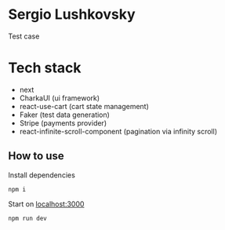 # Sergio Lushkovsky
Test case

# Tech stack
- next
- CharkaUI (ui framework)
- react-use-cart (cart state management)
- Faker (test data generation)
- Stripe (payments provider)
- react-infinite-scroll-component (pagination via infinity scroll)

## How to use

Install dependencies
```
npm i
```

Start on [localhost:3000](http://localhost:3000)
```
npm run dev
```
